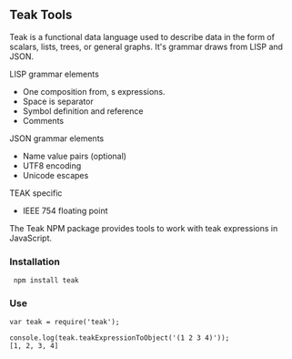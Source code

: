 ## Teak Tools

Teak is a functional data language used to describe data in the form of scalars,
lists, trees, or general graphs. It's grammar draws from LISP and JSON.

LISP grammar elements
* One composition from, s expressions.
* Space is separator
* Symbol definition and reference
* Comments

JSON grammar elements
* Name value pairs (optional)
* UTF8 encoding
* Unicode escapes

TEAK specific
* IEEE 754 floating point

The Teak NPM package provides tools to work with teak expressions in JavaScript.

### Installation

```
 npm install teak
```

### Use

```
var teak = require('teak');

console.log(teak.teakExpressionToObject('(1 2 3 4)'));
[1, 2, 3, 4]

```
